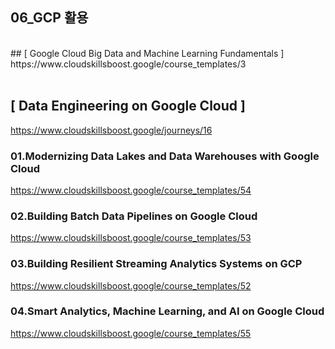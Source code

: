 ## 06_GCP 활용
<br>
## [ Google Cloud Big Data and Machine Learning Fundamentals ] <br>
https://www.cloudskillsboost.google/course_templates/3
<br> <br>

##  [ Data Engineering on Google Cloud ] <br>
https://www.cloudskillsboost.google/journeys/16

### 01.Modernizing Data Lakes and Data Warehouses with Google Cloud <br>
https://www.cloudskillsboost.google/course_templates/54

### 02.Building Batch Data Pipelines on Google Cloud <br>
https://www.cloudskillsboost.google/course_templates/53

### 03.Building Resilient Streaming Analytics Systems on GCP <br>
https://www.cloudskillsboost.google/course_templates/52

### 04.Smart Analytics, Machine Learning, and AI on Google Cloud <br>
https://www.cloudskillsboost.google/course_templates/55
 
